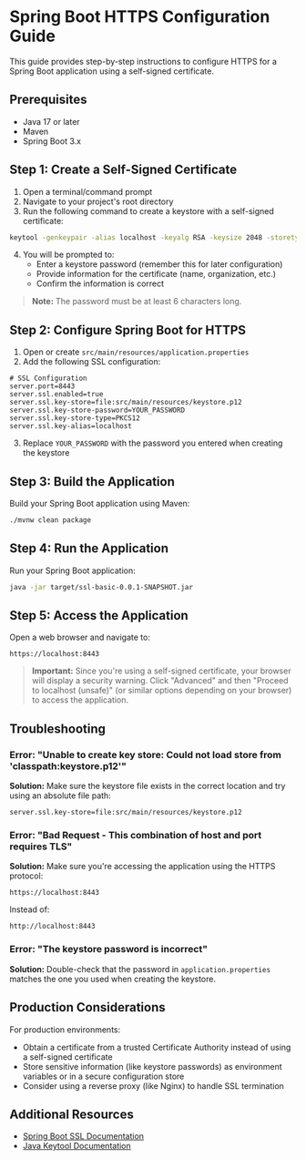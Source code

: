 # Spring Boot HTTPS Configuration Guide

This guide provides step-by-step instructions to configure HTTPS for a Spring Boot application using a self-signed certificate.

## Prerequisites

- Java 17 or later
- Maven
- Spring Boot 3.x

## Step 1: Create a Self-Signed Certificate

1. Open a terminal/command prompt
2. Navigate to your project's root directory
3. Run the following command to create a keystore with a self-signed certificate:

```bash
keytool -genkeypair -alias localhost -keyalg RSA -keysize 2048 -storetype PKCS12 -keystore src/main/resources/keystore.p12 -validity 365
```

4. You will be prompted to:
   - Enter a keystore password (remember this for later configuration)
   - Provide information for the certificate (name, organization, etc.)
   - Confirm the information is correct

> **Note:** The password must be at least 6 characters long.

## Step 2: Configure Spring Boot for HTTPS

1. Open or create `src/main/resources/application.properties`
2. Add the following SSL configuration:

```properties
# SSL Configuration
server.port=8443
server.ssl.enabled=true
server.ssl.key-store=file:src/main/resources/keystore.p12
server.ssl.key-store-password=YOUR_PASSWORD
server.ssl.key-store-type=PKCS12
server.ssl.key-alias=localhost
```

3. Replace `YOUR_PASSWORD` with the password you entered when creating the keystore

## Step 3: Build the Application

Build your Spring Boot application using Maven:

```bash
./mvnw clean package
```

## Step 4: Run the Application

Run your Spring Boot application:

```bash
java -jar target/ssl-basic-0.0.1-SNAPSHOT.jar
```

## Step 5: Access the Application

Open a web browser and navigate to:

```
https://localhost:8443
```

> **Important:** Since you're using a self-signed certificate, your browser will display a security warning. Click "Advanced" and then "Proceed to localhost (unsafe)" (or similar options depending on your browser) to access the application.

## Troubleshooting

### Error: "Unable to create key store: Could not load store from 'classpath:keystore.p12'"

**Solution:** Make sure the keystore file exists in the correct location and try using an absolute file path:
```properties
server.ssl.key-store=file:src/main/resources/keystore.p12
```

### Error: "Bad Request - This combination of host and port requires TLS"

**Solution:** Make sure you're accessing the application using the HTTPS protocol:
```
https://localhost:8443
```
Instead of:
```
http://localhost:8443
```

### Error: "The keystore password is incorrect"

**Solution:** Double-check that the password in `application.properties` matches the one you used when creating the keystore.

## Production Considerations

For production environments:
- Obtain a certificate from a trusted Certificate Authority instead of using a self-signed certificate
- Store sensitive information (like keystore passwords) as environment variables or in a secure configuration store
- Consider using a reverse proxy (like Nginx) to handle SSL termination

## Additional Resources

- [Spring Boot SSL Documentation](https://docs.spring.io/spring-boot/docs/current/reference/htmlsingle/#howto.webserver.configure-ssl)
- [Java Keytool Documentation](https://docs.oracle.com/en/java/javase/17/docs/specs/man/keytool.html) 